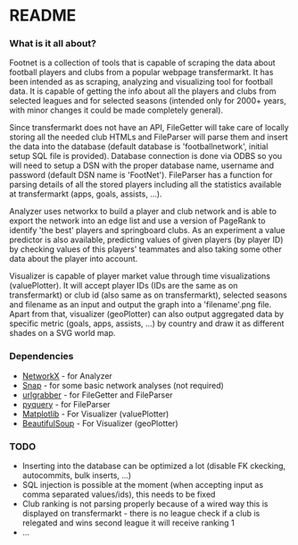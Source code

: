 # README #

### What is it all about? ###
Footnet is a collection of tools that is capable of scraping the data about football players and clubs from a popular webpage transfermarkt. It has been intended as as scraping, analyzing and visualizing tool for football data.
It is capable of getting the info about all the players and clubs from selected leagues and for selected seasons (intended only for 2000+ years, with minor changes it could be made completely general).

Since transfermarkt does not have an API, FileGetter will take care of locally storing all the needed club HTMLs and FileParser will parse them and insert the data into the database (default database is 'footballnetwork', initial setup SQL file is provided). Database connection is done via ODBS so you will need to setup a DSN with the proper database name, username and password (default DSN name is 'FootNet'). FileParser has a function for parsing details of all the stored players including all the statistics available at transfermarkt (apps, goals, assists, ...).

Analyzer uses networkx to build a player and club network and is able to export the network into an edge list and use a version of PageRank to identify 'the best' players and springboard clubs.
As an experiment a value predictor is also available, predicting values of given players (by player ID) by checking values of this players' teammates and also taking some other data about the player into account.

Visualizer is capable of player market value through time visualizations (valuePlotter). It will accept player IDs (IDs are the same as on transfermarkt) or club id (also same as on transfermarkt), selected seasons and filename as an input and output the graph into a 'filename'.png file. Apart from that, visualizer (geoPlotter) can also output aggregated data by specific metric (goals, apps, assists, ...) by country and draw it as different shades on a SVG world map.

### Dependencies ###

* [NetworkX](https://pypi.python.org/pypi/networkx/1.10) - for Analyzer
* [Snap](https://snap.stanford.edu/snappy/) - for some basic network analyses (not required)
* [urlgrabber](https://pypi.python.org/pypi/urlgrabber/3.9.1) - for FileGetter and FileParser
* [pyquery](https://pypi.python.org/pypi/pyquery) - for FileParser
* [Matplotlib](https://pypi.python.org/pypi/matplotlib/1.5.1) - For Visualizer (valuePlotter)
* [BeautifulSoup](https://pypi.python.org/pypi/BeautifulSoup/3.2.1) - For Visualizer (geoPlotter)

### TODO ###
* Inserting into the database can be optimized a lot (disable FK ckecking, autocommits, bulk inserts, ...)
* SQL injection is possible at the moment (when accepting input as comma separated values/ids), this needs to be fixed
* Club ranking is not parsing properly because of a wired way this is displayed on transfermarkt - there is no league check if a club is relegated and wins second league it will receive ranking 1
* ...
